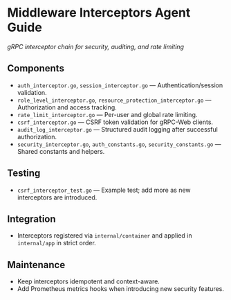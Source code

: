 # Middleware Interceptors Agent Guide
*gRPC interceptor chain for security, auditing, and rate limiting*

## Components
- `auth_interceptor.go`, `session_interceptor.go` — Authentication/session validation.
- `role_level_interceptor.go`, `resource_protection_interceptor.go` — Authorization and access tracking.
- `rate_limit_interceptor.go` — Per-user and global rate limiting.
- `csrf_interceptor.go` — CSRF token validation for gRPC-Web clients.
- `audit_log_interceptor.go` — Structured audit logging after successful authorization.
- `security_interceptor.go`, `auth_constants.go`, `security_constants.go` — Shared constants and helpers.

## Testing
- `csrf_interceptor_test.go` — Example test; add more as new interceptors are introduced.

## Integration
- Interceptors registered via `internal/container` and applied in `internal/app` in strict order.

## Maintenance
- Keep interceptors idempotent and context-aware.
- Add Prometheus metrics hooks when introducing new security features.
